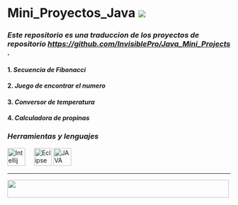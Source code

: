 # Mini_Proyectos_Java    [![](https://img.shields.io/badge/Language-Java-brown?logo=java&style=for-the-badge)](https://en.wikipedia.org/wiki/Java_(programming_language))


### ***Este repositorio es una traduccion de los proyectos de repositorio https://github.com/InvisiblePro/Java_Mini_Projects .***

#### 1. _Secuencia de Fibonacci_
#### 2. _Juego de encontrar el numero_
#### 3. _Conversor de temperatura_
#### 4. _Calculadora de propinas_


### *Herramientas y lenguajes* 
[<img src="https://upload.wikimedia.org/wikipedia/commons/thumb/9/9c/IntelliJ_IDEA_Icon.svg/1200px-IntelliJ_IDEA_Icon.svg.png" width="40px" alt="Intellij">](https://www.jetbrains.com/idea) &nbsp;&nbsp;&nbsp;
[<img src="https://user-images.githubusercontent.com/11943860/46922529-b28cdc80-cfe0-11e8-9aec-0091161d3599.png" alt="Eclipse" width="40px">](https://www.eclipse.org/) [<img src="https://cdn-icons-png.flaticon.com/512/226/226777.png" alt="JAVA" width="40px">](https://www.java.com/en/)
<hr>
<img src="https://images3.memedroid.com/images/UPLOADED628/6441b9c8abe4d.jpeg" width="500px" height="40px">
